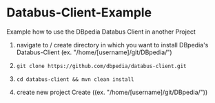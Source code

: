 # Databus-Client-Example
Example how to use the DBpedia Databus Client in another Project

1. navigate to / create directory in which you want to install DBpedia's Databus-Client (ex. "/home/[username]/git/DBpedia/")


2. ```git clone https://github.com/dbpedia/databus-client.git```
3. ```cd databus-client && mvn clean install```


4. create new project Create ((ex. "/home/[username]/git/DBpedia/"))